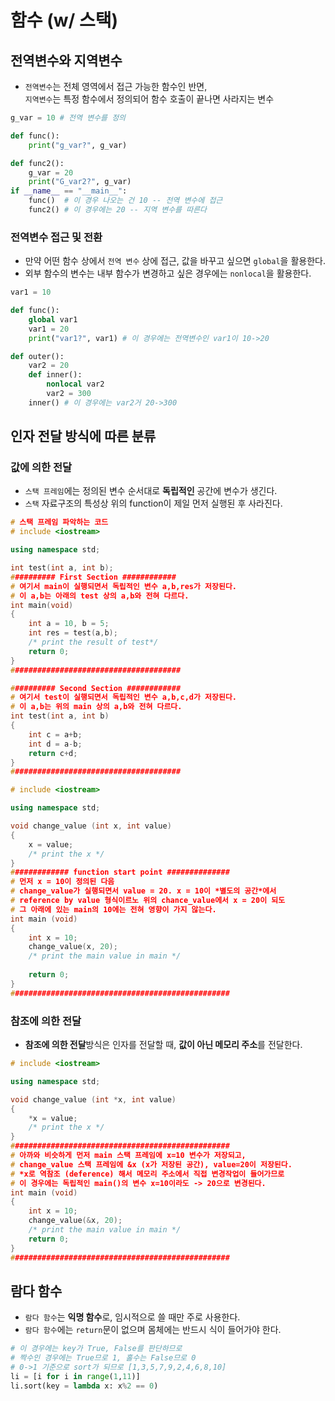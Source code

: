 # 함수 (w/ 스택)

## 전역변수와 지역변수
* `전역변수`는 전체 영역에서 접근 가능한 함수인 반면,    
  `지역변수`는 특정 함수에서 정의되어 함수 호출이 끝나면 사라지는 변수
```python
g_var = 10 # 전역 변수를 정의

def func():
    print("g_var?", g_var)

def func2():
    g_var = 20
    print("G_var2?", g_var)
if __name__ == "__main__":
    func()  # 이 경우 나오는 건 10 -- 전역 변수에 접근
    func2() # 이 경우에는 20 -- 지역 변수를 따른다
```
### 전역변수 접근 및 전환
* 만약 어떤 함수 상에서 `전역 변수` 상에 접근, 값을 바꾸고 싶으면 `global`을 활용한다.
* 외부 함수의 변수는 내부 함수가 변경하고 싶은 경우에는 `nonlocal`을 활용한다.
```python
var1 = 10

def func():
    global var1
    var1 = 20
    print("var1?", var1) # 이 경우에는 전역변수인 var1이 10->20

def outer():
    var2 = 20
    def inner():
        nonlocal var2
        var2 = 300
    inner() # 이 경우에는 var2거 20->300
```

## 인자 전달 방식에 따른 분류

### 값에 의한 전달
* `스택 프레임`에는 정의된 변수 순서대로 **독립적인** 공간에 변수가 생긴다.
* `스택` 자료구조의 특성상 위의 function이 제일 먼저 실행된 후 사라진다.
```C++
# 스택 프레임 파악하는 코드
# include <iostream>

using namespace std;

int test(int a, int b);
########## First Section ############
# 여기서 main이 실행되면서 독립적인 변수 a,b,res가 저장된다.
# 이 a,b는 아래의 test 상의 a,b와 전혀 다르다.
int main(void)
{
    int a = 10, b = 5;
    int res = test(a,b);
    /* print the result of test*/
    return 0;
}
######################################

########## Second Section ############
# 여기서 test이 실행되면서 독립적인 변수 a,b,c,d가 저장된다.
# 이 a,b는 위의 main 상의 a,b와 전혀 다르다.
int test(int a, int b) 
{
    int c = a+b;
    int d = a-b;
    return c+d;
}
######################################
```
```C++
# include <iostream>

using namespace std;

void change_value (int x, int value) 
{
    x = value;
    /* print the x */
}
############# function start point ##############
# 먼저 x = 10이 정의된 다음
# change_value가 실행되면서 value = 20. x = 10이 *별도의 공간*에서
# reference by value 형식이르노 위의 chance_value에서 x = 20이 되도
# 그 아래에 있는 main의 10에는 전혀 영향이 가지 않는다.
int main (void)
{
    int x = 10;
    change_value(x, 20);
    /* print the main value in main */
    
    return 0;
}
#################################################
```
### 참조에 의한 전달
* **참조에 의한 전달**방식은 인자를 전달할 때, **값이 아닌 메모리 주소**를 전달한다.
```C++
# include <iostream>

using namespace std;

void change_value (int *x, int value) 
{
    *x = value;
    /* print the x */
}
#################################################
# 아까와 비슷하게 먼저 main 스택 프레임에 x=10 변수가 저장되고,
# change_value 스택 프레임에 &x (x가 저장된 공간), value=20이 저장된다.
# *x로 역참조 (deference) 해서 메모리 주소에서 직접 변경작업이 들어가므로
# 이 경우에는 독립적인 main()의 변수 x=10이라도 -> 20으로 변경된다.
int main (void)
{
    int x = 10;
    change_value(&x, 20);
    /* print the main value in main */
    return 0;
}
#################################################
```

## 람다 함수
* `람다 함수`는 **익명 함수**로, 임시적으로 쓸 때만 주로 사용한다.
* `람다 함수`에는 `return`문이 없으며 몸체에는 반드시 식이 들어가야 한다.
```python
# 이 경우에는 key가 True, False를 판단하므로
# 짝수인 경우에는 True므로 1, 홀수는 False므로 0
# 0->1 기준으로 sort가 되므로 [1,3,5,7,9,2,4,6,8,10]
li = [i for i in range(1,11)]
li.sort(key = lambda x: x%2 == 0)
```